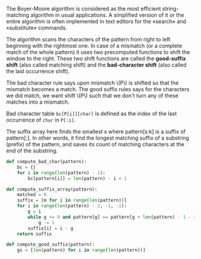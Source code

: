 The Boyer-Moore algorithm is considered as the most efficient string-matching algorithm in usual applications. A simplified version of it or the entire algorithm is often implemented in text editors for the «search» and «substitute» commands. 

The algorithm scans the characters of the pattern from right to left beginning with the rightmost one. In case of a mismatch (or a complete match of the whole pattern) it uses two precomputed functions to shift the window to the right. These two shift functions are called the **good-suffix shift** (also called matching shift) and the **bad-character shift** (also called the last occurrence shift).

The bad character rule says upon mismatch \\(P\\) is shifted so that the mismatch becomes a match. The good suffix rules says for the characters we did match, we want shift \\(P\\) such that we don't turn any of these matches into a mismatch. 

Bad character table ```bc[P[i]][char]``` is defined as the index of the last occurrence of ```char``` in ```P[:i]```. 

The suffix array here finds the smallest s where pattern[s:k] is a suffix of pattern[:]. In other words, it find the longest matching suffix of a substring (prefix) of the pattern, and saves its count of matching characters at the end of the substring. 

```python
def compute_bad_char(pattern):
	bc = {}
	for i in range(len(pattern) - 1):
		bc[pattern[i]] = len(pattern) - i + 1

def compute_suffix_array(pattern):
	matched = 0
	suffix = [m for i in range(len(pattern))]
	for i in range(len(pattern) - 2, -1, -1):
		g = i
		while g >= 0 and pattern[g] == pattern[g + len(pattern) - 1 - i]:
			g -= 1
		suffix[i] = i - g
	return suffix

def compute_good_suffix(pattern):
	gs = [len(pattern) for i in range(len(pattern))]
			
```
